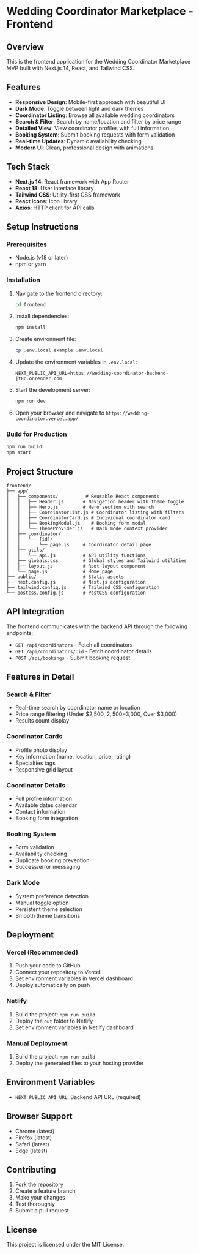 # Wedding Coordinator Marketplace - Frontend

## Overview

This is the frontend application for the Wedding Coordinator Marketplace MVP built with Next.js 14, React, and Tailwind CSS.

## Features

- **Responsive Design**: Mobile-first approach with beautiful UI
- **Dark Mode**: Toggle between light and dark themes
- **Coordinator Listing**: Browse all available wedding coordinators
- **Search & Filter**: Search by name/location and filter by price range
- **Detailed View**: View coordinator profiles with full information
- **Booking System**: Submit booking requests with form validation
- **Real-time Updates**: Dynamic availability checking
- **Modern UI**: Clean, professional design with animations

## Tech Stack

- **Next.js 14**: React framework with App Router
- **React 18**: User interface library
- **Tailwind CSS**: Utility-first CSS framework
- **React Icons**: Icon library
- **Axios**: HTTP client for API calls

## Setup Instructions

### Prerequisites

- Node.js (v18 or later)
- npm or yarn

### Installation

1. Navigate to the frontend directory:

   ```bash
   cd frontend
   ```

2. Install dependencies:

   ```bash
   npm install
   ```

3. Create environment file:

   ```bash
   cp .env.local.example .env.local
   ```

4. Update the environment variables in `.env.local`:

   ```
   NEXT_PUBLIC_API_URL=https://wedding-coordinator-backend-jt8c.onrender.com
   ```

5. Start the development server:

   ```bash
   npm run dev
   ```

6. Open your browser and navigate to `https://wedding-coordinator.vercel.app/`

### Build for Production

```bash
npm run build
npm start
```

## Project Structure

```
frontend/
├── app/
│   ├── components/          # Reusable React components
│   │   ├── Header.js       # Navigation header with theme toggle
│   │   ├── Hero.js         # Hero section with search
│   │   ├── CoordinatorList.js # Coordinator listing with filters
│   │   ├── CoordinatorCard.js # Individual coordinator card
│   │   ├── BookingModal.js    # Booking form modal
│   │   └── ThemeProvider.js   # Dark mode context provider
│   ├── coordinator/
│   │   └── [id]/
│   │       └── page.js     # Coordinator detail page
│   ├── utils/
│   │   └── api.js          # API utility functions
│   ├── globals.css         # Global styles and Tailwind utilities
│   ├── layout.js           # Root layout component
│   └── page.js             # Home page
├── public/                 # Static assets
├── next.config.js          # Next.js configuration
├── tailwind.config.js      # Tailwind CSS configuration
└── postcss.config.js       # PostCSS configuration
```

## API Integration

The frontend communicates with the backend API through the following endpoints:

- `GET /api/coordinators` - Fetch all coordinators
- `GET /api/coordinators/:id` - Fetch coordinator details
- `POST /api/bookings` - Submit booking request

## Features in Detail

### Search & Filter

- Real-time search by coordinator name or location
- Price range filtering (Under $2,500, $2,500-$3,000, Over $3,000)
- Results count display

### Coordinator Cards

- Profile photo display
- Key information (name, location, price, rating)
- Specialties tags
- Responsive grid layout

### Coordinator Details

- Full profile information
- Available dates calendar
- Contact information
- Booking form integration

### Booking System

- Form validation
- Availability checking
- Duplicate booking prevention
- Success/error messaging

### Dark Mode

- System preference detection
- Manual toggle option
- Persistent theme selection
- Smooth theme transitions

## Deployment

### Vercel (Recommended)

1. Push your code to GitHub
2. Connect your repository to Vercel
3. Set environment variables in Vercel dashboard
4. Deploy automatically on push

### Netlify

1. Build the project: `npm run build`
2. Deploy the `out` folder to Netlify
3. Set environment variables in Netlify dashboard

### Manual Deployment

1. Build the project: `npm run build`
2. Deploy the generated files to your hosting provider

## Environment Variables

- `NEXT_PUBLIC_API_URL`: Backend API URL (required)

## Browser Support

- Chrome (latest)
- Firefox (latest)
- Safari (latest)
- Edge (latest)

## Contributing

1. Fork the repository
2. Create a feature branch
3. Make your changes
4. Test thoroughly
5. Submit a pull request

## License

This project is licensed under the MIT License.
